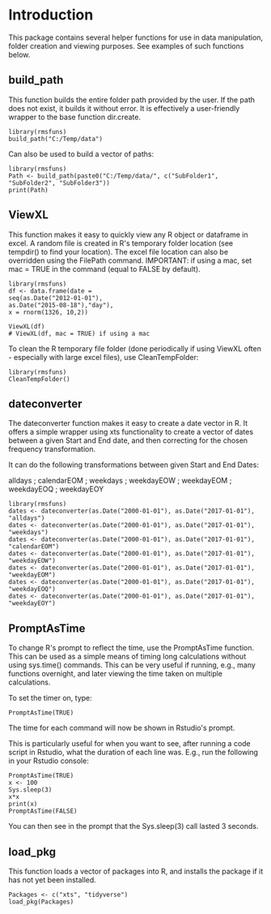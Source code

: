 Introduction
============

This package contains several helper functions for use in data manipulation, folder creation and viewing purposes. See examples of such functions below.

build\_path
-----------

This function builds the entire folder path provided by the user. If the path does not exist, it builds it without error. It is effectively a user-friendly wrapper to the base function dir.create.

    library(rmsfuns)
    build_path("C:/Temp/data")

Can also be used to build a vector of paths:

    library(rmsfuns)
    Path <- build_path(paste0("C:/Temp/data/", c("SubFolder1", "SubFolder2", "SubFolder3"))
    print(Path)

ViewXL
------

This function makes it easy to quickly view any R object or dataframe in excel. A random file is created in R's temporary folder location (see tempdir() to find your location). The excel file location can also be overridden using the FilePath command. IMPORTANT: if using a mac, set mac = TRUE in the command (equal to FALSE by default).

    library(rmsfuns)
    df <- data.frame(date = 
    seq(as.Date("2012-01-01"),
    as.Date("2015-08-18"),"day"), 
    x = rnorm(1326, 10,2))

    ViewXL(df)
    # ViewXL(df, mac = TRUE) if using a mac

To clean the R temporary file folder (done periodically if using ViewXL often - especially with large excel files), use CleanTempFolder:

    library(rmsfuns)
    CleanTempFolder()

dateconverter
-------------

The dateconverter function makes it easy to create a date vector in R. It offers a simple wrapper using xts functionality to create a vector of dates between a given Start and End date, and then correcting for the chosen frequency transformation.

It can do the following transformations between given Start and End Dates:

alldays ; calendarEOM ; weekdays ; weekdayEOW ; weekdayEOM ; weekdayEOQ ; weekdayEOY

    library(rmsfuns)
    dates <- dateconverter(as.Date("2000-01-01"), as.Date("2017-01-01"), "alldays") 
    dates <- dateconverter(as.Date("2000-01-01"), as.Date("2017-01-01"), "weekdays") 
    dates <- dateconverter(as.Date("2000-01-01"), as.Date("2017-01-01"), "calendarEOM")
    dates <- dateconverter(as.Date("2000-01-01"), as.Date("2017-01-01"), "weekdayEOW")
    dates <- dateconverter(as.Date("2000-01-01"), as.Date("2017-01-01"), "weekdayEOM")
    dates <- dateconverter(as.Date("2000-01-01"), as.Date("2017-01-01"), "weekdayEOQ")
    dates <- dateconverter(as.Date("2000-01-01"), as.Date("2017-01-01"), "weekdayEOY")

PromptAsTime
------------

To change R's prompt to reflect the time, use the PromptAsTime function. This can be used as a simple means of timing long calculations without using sys.time() commands. This can be very useful if running, e.g., many functions overnight, and later viewing the time taken on multiple calculations.

To set the timer on, type:

    PromptAsTime(TRUE)

The time for each command will now be shown in Rstudio's prompt.

This is particularly useful for when you want to see, after running a code script in Rstudio, what the duration of each line was. E.g., run the following in your Rstudio console:

    PromptAsTime(TRUE)
    x <- 100
    Sys.sleep(3) 
    x*x
    print(x)
    PromptAsTime(FALSE)

You can then see in the prompt that the Sys.sleep(3) call lasted 3 seconds.

load\_pkg
---------

This function loads a vector of packages into R, and installs the package if it has not yet been installed.

    Packages <- c("xts", "tidyverse")
    load_pkg(Packages)
